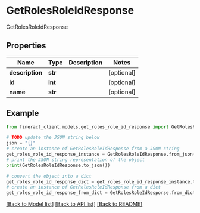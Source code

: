 # GetRolesRoleIdResponse

GetRolesRoleIdResponse

## Properties

Name | Type | Description | Notes
------------ | ------------- | ------------- | -------------
**description** | **str** |  | [optional] 
**id** | **int** |  | [optional] 
**name** | **str** |  | [optional] 

## Example

```python
from fineract_client.models.get_roles_role_id_response import GetRolesRoleIdResponse

# TODO update the JSON string below
json = "{}"
# create an instance of GetRolesRoleIdResponse from a JSON string
get_roles_role_id_response_instance = GetRolesRoleIdResponse.from_json(json)
# print the JSON string representation of the object
print(GetRolesRoleIdResponse.to_json())

# convert the object into a dict
get_roles_role_id_response_dict = get_roles_role_id_response_instance.to_dict()
# create an instance of GetRolesRoleIdResponse from a dict
get_roles_role_id_response_from_dict = GetRolesRoleIdResponse.from_dict(get_roles_role_id_response_dict)
```
[[Back to Model list]](../README.md#documentation-for-models) [[Back to API list]](../README.md#documentation-for-api-endpoints) [[Back to README]](../README.md)



